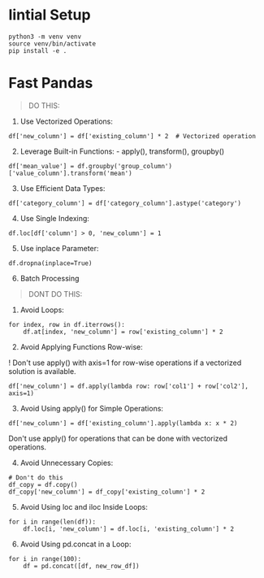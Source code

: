 # Iintial Setup
    python3 -m venv venv
    source venv/bin/activate
    pip install -e .

# Fast Pandas

> DO THIS:
1. Use Vectorized Operations:
```
df['new_column'] = df['existing_column'] * 2  # Vectorized operation
```

2. Leverage Built-in Functions: - apply(), transform(), groupby()

```
df['mean_value'] = df.groupby('group_column')['value_column'].transform('mean')
```

3. Use Efficient Data Types:

```
df['category_column'] = df['category_column'].astype('category')
```

4. Use Single Indexing:

```
df.loc[df['column'] > 0, 'new_column'] = 1
```

5. Use inplace Parameter:

```
df.dropna(inplace=True)
```

6. Batch Processing


> DONT DO THIS:
1. Avoid Loops:
```
for index, row in df.iterrows():
    df.at[index, 'new_column'] = row['existing_column'] * 2
```
2. Avoid Applying Functions Row-wise:

! Don't use apply() with axis=1 for row-wise operations if a vectorized solution is available.

```
df['new_column'] = df.apply(lambda row: row['col1'] + row['col2'], axis=1)
```

3. Avoid Using apply() for Simple Operations:
```
df['new_column'] = df['existing_column'].apply(lambda x: x * 2)
```

Don't use apply() for operations that can be done with vectorized operations.

4. Avoid Unnecessary Copies:

```
# Don't do this
df_copy = df.copy()
df_copy['new_column'] = df_copy['existing_column'] * 2
```


5. Avoid Using loc and iloc Inside Loops: 
```
for i in range(len(df)):
    df.loc[i, 'new_column'] = df.loc[i, 'existing_column'] * 2
```


6. Avoid Using pd.concat in a Loop:
```
for i in range(100):
    df = pd.concat([df, new_row_df])
```

